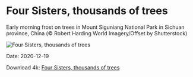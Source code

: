 # Four Sisters, thousands of trees

Early morning frost on trees in Mount Siguniang National Park in Sichuan province, China (© Robert Harding World Imagery/Offset by Shutterstock)

![Four Sisters, thousands of trees](https://bing.com/th?id=OHR.Siguniangshan_EN-US5804368436_UHD.jpg&rf=LaDigue_UHD.jpg&pid=hp&w=1024&h=576)

Date: 2020-12-19

Download 4k: [Four Sisters, thousands of trees](https://bing.com/th?id=OHR.Siguniangshan_EN-US5804368436_UHD.jpg&rf=LaDigue_UHD.jpg&pid=hp&w=3840&h=2160)

